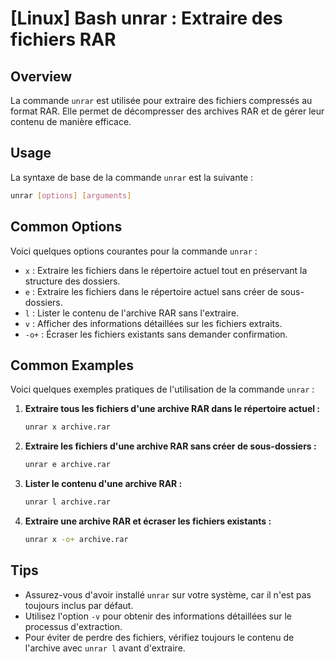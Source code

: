 # [Linux] Bash unrar : Extraire des fichiers RAR

## Overview
La commande `unrar` est utilisée pour extraire des fichiers compressés au format RAR. Elle permet de décompresser des archives RAR et de gérer leur contenu de manière efficace.

## Usage
La syntaxe de base de la commande `unrar` est la suivante :

```bash
unrar [options] [arguments]
```

## Common Options
Voici quelques options courantes pour la commande `unrar` :

- `x` : Extraire les fichiers dans le répertoire actuel tout en préservant la structure des dossiers.
- `e` : Extraire les fichiers dans le répertoire actuel sans créer de sous-dossiers.
- `l` : Lister le contenu de l'archive RAR sans l'extraire.
- `v` : Afficher des informations détaillées sur les fichiers extraits.
- `-o+` : Écraser les fichiers existants sans demander confirmation.

## Common Examples
Voici quelques exemples pratiques de l'utilisation de la commande `unrar` :

1. **Extraire tous les fichiers d'une archive RAR dans le répertoire actuel :**

   ```bash
   unrar x archive.rar
   ```

2. **Extraire les fichiers d'une archive RAR sans créer de sous-dossiers :**

   ```bash
   unrar e archive.rar
   ```

3. **Lister le contenu d'une archive RAR :**

   ```bash
   unrar l archive.rar
   ```

4. **Extraire une archive RAR et écraser les fichiers existants :**

   ```bash
   unrar x -o+ archive.rar
   ```

## Tips
- Assurez-vous d'avoir installé `unrar` sur votre système, car il n'est pas toujours inclus par défaut.
- Utilisez l'option `-v` pour obtenir des informations détaillées sur le processus d'extraction.
- Pour éviter de perdre des fichiers, vérifiez toujours le contenu de l'archive avec `unrar l` avant d'extraire.